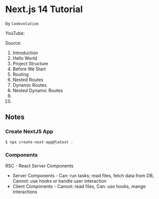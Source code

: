 # Next.js 14 Tutorial
by `Codevolution`

YouTube:

Source:

1. Introduction
2. Hello World
3. Project Structure
4. Before We Start
5. Routing
6. Nested Routes
7. Dynamic Routes
8. Nested Dynamic Routes
9.
10.

## Notes

### Create NextJS App

`$ npx create-next-app@latest .`

### Components

RSC - React Server Components

* Server Components - Can: run tasks; read files, fetch data from DB, Cannot: use hooks or handle user interaction
* Client Components - Cannot: read files, Can: use hooks, mange interactions

